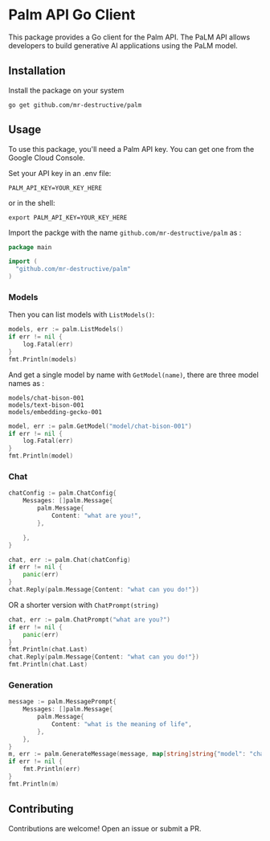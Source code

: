 # Palm API Go Client

This package provides a Go client for the Palm API. The PaLM API allows developers to build generative AI applications using the PaLM model.

## Installation

Install the package on your system

```
go get github.com/mr-destructive/palm
```

## Usage

To use this package, you'll need a Palm API key. You can get one from the Google Cloud Console.

Set your API key in an .env file:

```
PALM_API_KEY=YOUR_KEY_HERE
```

or in the shell:

```
export PALM_API_KEY=YOUR_KEY_HERE
```

Import the packge with the name `github.com/mr-destructive/palm` as :

```go
package main

import (
  "github.com/mr-destructive/palm"
)

```

### Models

Then you can list models with `ListModels()`:

```go
models, err := palm.ListModels()
if err != nil {
    log.Fatal(err)
}
fmt.Println(models)
```

And get a single model by name with `GetModel(name)`, there are three model names as :

```
models/chat-bison-001
models/text-bison-001
models/embedding-gecko-001
```

```go
model, err := palm.GetModel("model/chat-bison-001")
if err != nil {
    log.Fatal(err)
}
fmt.Println(model)
```

### Chat

```go
chatConfig := palm.ChatConfig{
    Messages: []palm.Message{
        palm.Message{
            Content: "what are you!",
        },

    },
}

chat, err := palm.Chat(chatConfig)
if err != nil {
    panic(err)
}
chat.Reply(palm.Message{Content: "what can you do!"})
```

OR a shorter version with `ChatPrompt(string)`

```go
chat, err := palm.ChatPrompt("what are you?")
if err != nil {
    panic(err)
}
fmt.Println(chat.Last)
chat.Reply(palm.Message{Content: "what can you do!"})
fmt.Println(chat.Last)
```


### Generation

```go
message := palm.MessagePrompt{
    Messages: []palm.Message{
        palm.Message{
            Content: "what is the meaning of life",
        },
    },
}
m, err := palm.GenerateMessage(message, map[string]string{"model": "chat-bison-001"})
if err != nil {
    fmt.Println(err)
}
fmt.Println(m)

```

## Contributing

Contributions are welcome! Open an issue or submit a PR.


